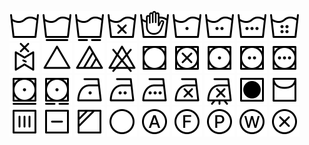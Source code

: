 <img src="icons/machine-wash.svg" /> <img src="icons/machine-wash-on-permanent-press.svg" /> <img src="icons/machine-wash-on-delicate.svg" /> <img src="icons/do-not-wash.svg" /> <img src="icons/hand-wash.svg" /> <img src="icons/wash-on-cold.svg" /> <img src="icons/wash-on-warm.svg" /> <img src="icons/wash-on-hot.svg" /> <img src="icons/wash-on-very-hot.svg" /> <img src="icons/do-not-wring.svg" /> <img src="icons/bleach.svg" /> <img src="icons/non-chlorine-bleach.svg" /> <img src="icons/do-not-bleach.svg" /> <img src="icons/tumble-dry.svg" /> <img src="icons/do-not-tumble-dry.svg" /> <img src="icons/dry-on-low.svg" /> <img src="icons/dry-on-medium.svg" /> <img src="icons/dry-on-high.svg" /> <img src="icons/dry-on-permanent-press.svg" /> <img src="icons/dry-on-delicate.svg" /> <img src="icons/iron-on-low.svg" /> <img src="icons/iron-on-medium.svg" /> <img src="icons/iron-on-high.svg" /> <img src="icons/do-not-iron.svg" /> <img src="icons/iron-no-steam.svg" /> <img src="icons/no-heat.svg" /> <img src="icons/hang-dry.svg" /> <img src="icons/drip-dry.svg" /> <img src="icons/dry-flat.svg" /> <img src="icons/dry-in-shade.svg" /> <img src="icons/dry-clean.svg" /> <img src="icons/dry-clean-any-solvent.svg" /> <img src="icons/dry-clean-hydrocarbon-solvent-only.svg" /> <img src="icons/dry-clean-tetrachloroethylene-solvent-only.svg" /> <img src="icons/professional-wet-cleaning-only.svg" /> <img src="icons/do-not-dry-clean.svg" />
